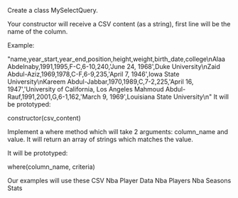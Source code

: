 Create a class MySelectQuery.

Your constructor will receive a CSV content (as a string), first line will be the name of the column.

Example:

"name,year_start,year_end,position,height,weight,birth_date,college\nAlaa Abdelnaby,1991,1995,F-C,6-10,240,'June 24, 1968',Duke University\nZaid Abdul-Aziz,1969,1978,C-F,6-9,235,'April 7, 1946',Iowa State University\nKareem Abdul-Jabbar,1970,1989,C,7-2,225,'April 16, 1947','University of California, Los Angeles
Mahmoud Abdul-Rauf,1991,2001,G,6-1,162,'March 9, 1969',Louisiana State University\n"
It will be prototyped:

constructor(csv_content)

Implement a where method which will take 2 arguments: column_name and value.
It will return an array of strings which matches the value.

It will be prototyped:

where(column_name, criteria)

Our examples will use these CSV
Nba Player Data
Nba Players
Nba Seasons Stats
